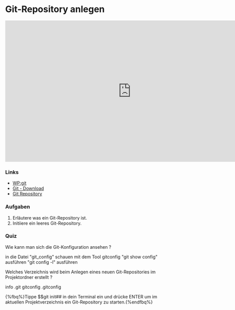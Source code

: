 # Git-Repository anlegen

<iframe width="800" height="450" src="https://www.youtube-nocookie.com/embed/wEuGHdkINZo?showinfo=0" frameborder="0" allowfullscreen></iframe>

### Links

* [WP:git](http://de.wikipedia.org/wiki/Git)
* [Git - Download](http://git-scm.com/downloads)
* [Git Repository](https://git-scm.com/book/de/v1/Git-Grundlagen-Ein-Git-Repository-anlegen)

### Aufgaben

1. Erläutere was ein Git-Repository ist.
2. Initiiere ein leeres Git-Repository.

### Quiz

<quiz name="">
    <question>
        <p>Wie kann man sich die Git-Konfiguration ansehen ?</p>
        <answer>in die Datei "git_config" schauen</answer>
        <answer>mit dem Tool gitconfig</answer>
        <answer>"git show config" ausführen</answer>
        <answer correct>"git config -l" ausführen</answer>
    </question>
    <question>
        <p>Welches Verzeichnis wird beim Anlegen eines neuen Git-Repositories im Projektordner erstellt ?</p>
        <answer>info</answer>
        <answer correct>.git</answer>
        <answer>gitconfig</answer>
        <answer>.gitconfig</answer>
    </question>
</quiz>

{%fbq%}Tippe $$git init## in dein Terminal ein und drücke ENTER um im aktuellen Projektverzeichnis ein Git-Repository zu starten.{%endfbq%}

